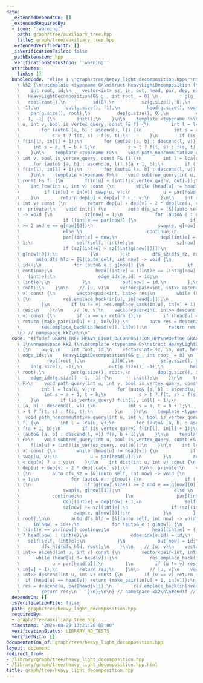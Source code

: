 ```yaml
---
data:
  _extendedDependsOn: []
  _extendedRequiredBy:
  - icon: ':warning:'
    path: graph/tree/auxiliary_tree.hpp
    title: graph/tree/auxiliary_tree.hpp
  _extendedVerifiedWith: []
  _isVerificationFailed: false
  _pathExtension: hpp
  _verificationStatusIcon: ':warning:'
  attributes:
    links: []
  bundledCode: "#line 1 \"graph/tree/heavy_light_decomposition.hpp\"\n\n\n\nnamespace\
    \ kk2 {\n\ntemplate <typename G>\nstruct HeavyLightDecomposition {\n    G& g;\n\
    \    int root, id;\n    vector<int> sz, in, out, head, par, dep, edge_idx;\n \
    \   HeavyLightDecomposition(G& g_, int root_ = 0) \n        : g(g_),\n       \
    \   root(root_),\n          id(0),\n          sz(g.size(), 0),\n          in(g.size(),\
    \ -1),\n          out(g.size(), -1),\n          head(g.size(), root),\n      \
    \    par(g.size(), root),\n          dep(g.size(), 0),\n          edge_idx(g.size()\
    \ - 1, -1) {\n        init();\n    }\n\n    template <typename F>\n    void path_query(int\
    \ u, int v, bool is_vertex_query, const F& f) {\n        int l = lca(u, v);\n\
    \        for (auto& [a, b] : ascend(u, l)) {\n            int s = a + 1, t = b;\n\
    \            s > t ? f(t, s) : f(s, t);\n        }\n        if (is_vertex_query)\
    \ f(in[l], in[l] + 1);\n        for (auto& [a, b] : descend(l, v)) {\n       \
    \     int s = a, t = b + 1;\n            s > t ? f(t, s) : f(s, t);\n        }\n\
    \    }\n\n    template <typename F>\n    void path_noncommutative_query(int u,\
    \ int v, bool is_vertex_query, const F& f) {\n        int l = lca(u, v);\n   \
    \     for (auto& [a, b] : ascend(u, l)) f(a + 1, b);\n        if (is_vertex_query)\
    \ f(in[l], in[l] + 1);\n        for (auto& [a, b] : descend(l, v)) f(a, b + 1);\n\
    \    }\n\n    template <typename F>\n    void subtree_query(int u, bool is_vertex_query,\
    \ const F& f) {\n        f(in[u] + (int)!is_vertex_query, out[u]);\n    }\n\n\
    \    int lca(int u, int v) const {\n        while (head[u] != head[v]) {\n   \
    \         if (in[u] < in[v]) swap(u, v);\n            u = par[head[u]];\n    \
    \    }\n        return dep[u] < dep[v] ? u : v;\n    }\n\n    int dist(int u,\
    \ int v) const {\n        return dep[u] + dep[v] - 2 * dep[lca(u, v)];\n    }\n\
    \n  private:\n    void init() {\n        auto dfs_sz = [&](auto self, int now)\
    \ -> void {\n            sz[now] = 1;\n            for (auto& e : g[now]) {\n\
    \                if ((int)e == par[now]) {\n                    if (g[now].size()\
    \ >= 2 and e == g[now][0])\n                        swap(e, g[now][1]);\n    \
    \                else \n                        continue;\n                }\n\
    \                par[(int)e] = now;\n                dep[(int)e] = dep[now] +\
    \ 1;\n                self(self, (int)e);\n                sz[now] += sz[(int)e];\n\
    \                if (sz[(int)e] > sz[(int)g[now][0]])\n                    swap(e,\
    \ g[now][0]);\n            }\n        };\n        dfs_sz(dfs_sz, root);\n\n  \
    \      auto dfs_hld = [&](auto self, int now) -> void {\n            in[now] =\
    \ id++;\n            for (auto& e : g[now]) {\n                if ((int)e == par[now])\
    \ continue;\n                head[(int)e] = ((int)e == (int)g[now][0] ? head[now]\
    \ : (int)e);\n                edge_idx[e.id] = id;\n                self(self,\
    \ (int)e);\n            }\n            out[now] = id;\n        };\n        dfs_hld(dfs_hld,\
    \ root);\n    }\n\n    // [u, v)\n    vector<pair<int, int>> ascend(int u, int\
    \ v) const {\n        vector<pair<int, int>> res;\n        while (head[u] != head[v])\
    \ {\n            res.emplace_back(in[u], in[head[u]]);\n            u = par[head[u]];\n\
    \        }\n        if (u != v) res.emplace_back(in[u], in[v] + 1);\n        return\
    \ res;\n    }\n\n    // (u, v]\n    vector<pair<int, int>> descend(int u, int\
    \ v) const {\n        if (u == v) return {};\n        if (head[u] == head[v])\
    \ return {make_pair(in[u] + 1, in[v])};\n        auto res = descend(u, par[head[v]]);\n\
    \        res.emplace_back(in[head[v]], in[v]);\n        return res;\n    }\n};\n\
    \n} // namespace kk2\n\n\n"
  code: "#ifndef GRAPH_TREE_HEAVY_LIGHT_DECOMPOSITION_HPP\n#define GRAPH_TREE_HEAVY_LIGHT_DECOMPOSITION_HPP\
    \ 1\n\nnamespace kk2 {\n\ntemplate <typename G>\nstruct HeavyLightDecomposition\
    \ {\n    G& g;\n    int root, id;\n    vector<int> sz, in, out, head, par, dep,\
    \ edge_idx;\n    HeavyLightDecomposition(G& g_, int root_ = 0) \n        : g(g_),\n\
    \          root(root_),\n          id(0),\n          sz(g.size(), 0),\n      \
    \    in(g.size(), -1),\n          out(g.size(), -1),\n          head(g.size(),\
    \ root),\n          par(g.size(), root),\n          dep(g.size(), 0),\n      \
    \    edge_idx(g.size() - 1, -1) {\n        init();\n    }\n\n    template <typename\
    \ F>\n    void path_query(int u, int v, bool is_vertex_query, const F& f) {\n\
    \        int l = lca(u, v);\n        for (auto& [a, b] : ascend(u, l)) {\n   \
    \         int s = a + 1, t = b;\n            s > t ? f(t, s) : f(s, t);\n    \
    \    }\n        if (is_vertex_query) f(in[l], in[l] + 1);\n        for (auto&\
    \ [a, b] : descend(l, v)) {\n            int s = a, t = b + 1;\n            s\
    \ > t ? f(t, s) : f(s, t);\n        }\n    }\n\n    template <typename F>\n  \
    \  void path_noncommutative_query(int u, int v, bool is_vertex_query, const F&\
    \ f) {\n        int l = lca(u, v);\n        for (auto& [a, b] : ascend(u, l))\
    \ f(a + 1, b);\n        if (is_vertex_query) f(in[l], in[l] + 1);\n        for\
    \ (auto& [a, b] : descend(l, v)) f(a, b + 1);\n    }\n\n    template <typename\
    \ F>\n    void subtree_query(int u, bool is_vertex_query, const F& f) {\n    \
    \    f(in[u] + (int)!is_vertex_query, out[u]);\n    }\n\n    int lca(int u, int\
    \ v) const {\n        while (head[u] != head[v]) {\n            if (in[u] < in[v])\
    \ swap(u, v);\n            u = par[head[u]];\n        }\n        return dep[u]\
    \ < dep[v] ? u : v;\n    }\n\n    int dist(int u, int v) const {\n        return\
    \ dep[u] + dep[v] - 2 * dep[lca(u, v)];\n    }\n\n  private:\n    void init()\
    \ {\n        auto dfs_sz = [&](auto self, int now) -> void {\n            sz[now]\
    \ = 1;\n            for (auto& e : g[now]) {\n                if ((int)e == par[now])\
    \ {\n                    if (g[now].size() >= 2 and e == g[now][0])\n        \
    \                swap(e, g[now][1]);\n                    else \n            \
    \            continue;\n                }\n                par[(int)e] = now;\n\
    \                dep[(int)e] = dep[now] + 1;\n                self(self, (int)e);\n\
    \                sz[now] += sz[(int)e];\n                if (sz[(int)e] > sz[(int)g[now][0]])\n\
    \                    swap(e, g[now][0]);\n            }\n        };\n        dfs_sz(dfs_sz,\
    \ root);\n\n        auto dfs_hld = [&](auto self, int now) -> void {\n       \
    \     in[now] = id++;\n            for (auto& e : g[now]) {\n                if\
    \ ((int)e == par[now]) continue;\n                head[(int)e] = ((int)e == (int)g[now][0]\
    \ ? head[now] : (int)e);\n                edge_idx[e.id] = id;\n             \
    \   self(self, (int)e);\n            }\n            out[now] = id;\n        };\n\
    \        dfs_hld(dfs_hld, root);\n    }\n\n    // [u, v)\n    vector<pair<int,\
    \ int>> ascend(int u, int v) const {\n        vector<pair<int, int>> res;\n  \
    \      while (head[u] != head[v]) {\n            res.emplace_back(in[u], in[head[u]]);\n\
    \            u = par[head[u]];\n        }\n        if (u != v) res.emplace_back(in[u],\
    \ in[v] + 1);\n        return res;\n    }\n\n    // (u, v]\n    vector<pair<int,\
    \ int>> descend(int u, int v) const {\n        if (u == v) return {};\n      \
    \  if (head[u] == head[v]) return {make_pair(in[u] + 1, in[v])};\n        auto\
    \ res = descend(u, par[head[v]]);\n        res.emplace_back(in[head[v]], in[v]);\n\
    \        return res;\n    }\n};\n\n} // namespace kk2\n\n#endif // GRAPH_TREE_HEAVY_LIGHT_DECOMPOSITION_HPP\n"
  dependsOn: []
  isVerificationFile: false
  path: graph/tree/heavy_light_decomposition.hpp
  requiredBy:
  - graph/tree/auxiliary_tree.hpp
  timestamp: '2024-08-29 13:21:28+09:00'
  verificationStatus: LIBRARY_NO_TESTS
  verifiedWith: []
documentation_of: graph/tree/heavy_light_decomposition.hpp
layout: document
redirect_from:
- /library/graph/tree/heavy_light_decomposition.hpp
- /library/graph/tree/heavy_light_decomposition.hpp.html
title: graph/tree/heavy_light_decomposition.hpp
---
```

